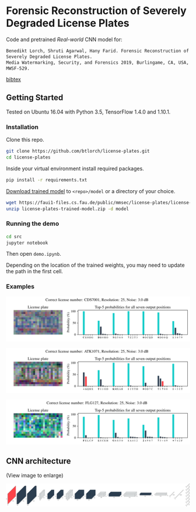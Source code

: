 # Forensic Reconstruction of Severely Degraded License Plates

Code and pretrained *Real-world* CNN model for:

```
Benedikt Lorch, Shruti Agarwal, Hany Farid. Forensic Reconstruction of Severely Degraded License Plates.
Media Watermarking, Security, and Forensics 2019, Burlingame, CA, USA, MWSF-529.
```

[bibtex](http://cris.fau.de/bibtex/publication/209464175.bib)


## Getting Started

Tested on Ubuntu 16.04 with Python 3.5, TensorFlow 1.4.0 and 1.10.1.

### Installation

Clone this repo.
```bash
git clone https://github.com/btlorch/license-plates.git
cd license-plates
```

Inside your virtual environment install required packages.
```bash
pip install -r requirements.txt
```

[Download trained model](https://faui1-files.cs.fau.de/public/mmsec/license-plates/license-plates-trained-model.zip) to `<repo>/model` or a directory of your choice.
```bash
wget https://faui1-files.cs.fau.de/public/mmsec/license-plates/license-plates-trained-model.zip
unzip license-plates-trained-model.zip -d model
```

### Running the demo
```bash
cd src
jupyter notebook
```

Then open `demo.ipynb`.

Depending on the location of the trained weights, you may need to update the path in the first cell.

### Examples
![North Carolina license plate](assets/north_carolina_example.png "North Carolina license plate")

![Arizona license plate](assets/arizona_example.png "Arizona license plate")

![Vermont license plate](assets/vermont_example.png "Vermont license plate")

## CNN architecture

(View image to enlarge)

![CNN architecture](assets/cnn_architecture.png "CNN architecture")
